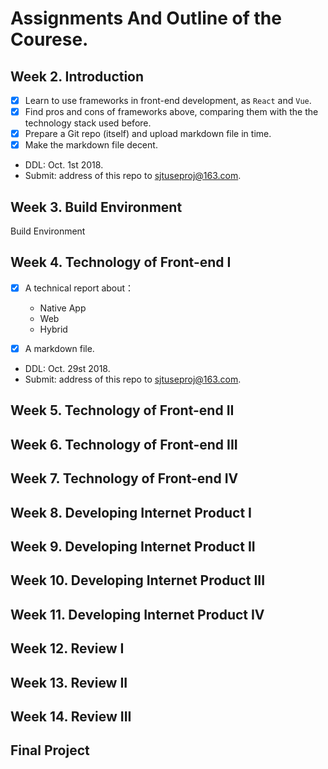 # Assignments And Outline of the Courese.

## Week 2. Introduction

- [x] Learn to use frameworks in front-end development, as  ```React``` and ```Vue```.
- [x] Find pros and cons of frameworks above, comparing them with the the technology stack used before.
- [x] Prepare a Git repo (itself) and upload markdown file in time.
- [x] Make the markdown file decent.
- DDL: Oct. 1st 2018. 
- Submit: address of this repo to sjtuseproj@163.com.

## Week 3. Build Environment 

Build Environment

## Week 4. Technology of Front-end I

- [x] A technical report about：
  - Native App
  - Web
  - Hybrid

- [x] A markdown file.
- DDL: Oct. 29st 2018. 
- Submit: address of this repo to sjtuseproj@163.com.

## Week 5. Technology of Front-end II

## Week 6. Technology of Front-end III

## Week 7. Technology of Front-end IV

## Week 8. Developing Internet Product I

## Week 9. Developing Internet Product II

## Week 10. Developing Internet Product III

## Week 11. Developing Internet Product IV

## Week 12. Review I

## Week 13. Review II

## Week 14. Review III

## Final Project 

